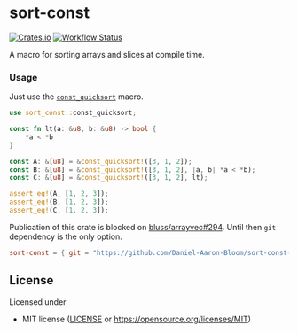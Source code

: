 # sort-const
[![Crates.io](https://img.shields.io/crates/v/sort-const.svg)](https://crates.io/crates/sort-const)
[![Workflow Status](https://github.com/Daniel-Aaron-Bloom/sort-const-rs/workflows/Rust/badge.svg)](https://github.com/Daniel-Aaron-Bloom/sort-const-rs/actions?query=workflow%3A%22Rust%22)

A macro for sorting arrays and slices at compile time.

### Usage

Just use the [`const_quicksort`] macro.

```rust
use sort_const::const_quicksort;

const fn lt(a: &u8, b: &u8) -> bool {
    *a < *b
}

const A: &[u8] = &const_quicksort!([3, 1, 2]);
const B: &[u8] = &const_quicksort!([3, 1, 2], |a, b| *a < *b);
const C: &[u8] = &const_quicksort!([3, 1, 2], lt);

assert_eq!(A, [1, 2, 3]);
assert_eq!(B, [1, 2, 3]);
assert_eq!(C, [1, 2, 3]);
```

Publication of this crate is blocked on [bluss/arrayvec#294](https://github.com/bluss/arrayvec/pull/294). Until then `git` dependency is the only option.

```toml
sort-const = { git = "https://github.com/Daniel-Aaron-Bloom/sort-const-rs" }
```

## License

Licensed under 
* MIT license ([LICENSE](LICENSE) or https://opensource.org/licenses/MIT)

[`const_quicksort`]: https://docs.rs/sort-const/latest/sort_const/macro.const_quicksort.html "macro sort_const::const_quicksort"

